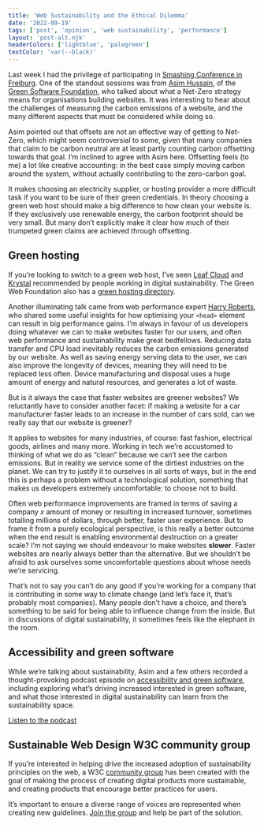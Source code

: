 ```yaml
---
title: 'Web Sustainability and the Ethical Dilemma'
date: '2022-09-19'
tags: ['post', 'opinion', 'web sustainability', 'performance']
layout: 'post-alt.njk'
headerColors: ['lightblue', 'palegreen']
textColor: 'var(--black)'
---
```


Last week I had the privilege of participating in [Smashing Conference in Freiburg](https://smashingconf.com/freiburg-2022). One of the standout sessions was from [Asim Hussain](https://asim.dev/), of the [Green Software Foundation](https://greensoftware.foundation/), who talked about what a Net-Zero strategy means for organisations building websites. It was interesting to hear about the challenges of measuring the carbon emissions of a website, and the many different aspects that must be considered while doing so.

Asim pointed out that offsets are not an effective way of getting to Net-Zero, which might seem controversial to some, given that many companies that claim to be carbon neutral are at least partly counting carbon offsetting towards that goal. I’m inclined to agree with Asim here. Offsetting feels (to me) a lot like creative accounting: in the best case simply moving carbon around the system, without actually contributing to the zero-carbon goal.

It makes choosing an electricity supplier, or hosting provider a more difficult task if you want to be sure of their green credentials. In theory choosing a green web host should make a big difference to how clean your website is. If they exclusively use renewable energy, the carbon footprint should be very small. But many don’t explicitly make it clear how much of their trumpeted green claims are achieved through offsetting.

<aside>
<h2 class="heading-3">Green hosting</h2>
<p>If you’re looking to switch to a green web host, I’ve seen <a href="https://www.leaf.cloud/">Leaf Cloud</a> and <a href="https://krystal.uk/green">Krystal</a> recommended by people working in digital sustainability. The Green Web Foundation also has a <a href="https://www.thegreenwebfoundation.org/directory/">green hosting directory</a>.</p>
</aside>

Another illuminating talk came from web performance expert [Harry Roberts](https://csswizardry.com/), who shared some useful insights for how optimising your `<head>` element can result in big performance gains. I’m always in favour of us developers doing whatever we can to make websites faster for our users, and often web performance and sustainability make great bedfellows. Reducing data transfer and CPU load inevitably reduces the carbon emissions generated by our website. As well as saving energy serving data to the user, we can also improve the longevity of devices, meaning they will need to be replaced less often. Device manufacturing and disposal uses a huge amount of energy and natural resources, and generates a lot of waste.

But is it always the case that faster websites are greener websites? We reluctantly have to consider another facet: if making a website for a car manufacturer faster leads to an increase in the number of cars sold, can we really say that our website is greener?

It applies to websites for many industries, of course: fast fashion, electrical goods, airlines and many more. Working in tech we’re accustomed to thinking of what we do as “clean” because we can’t see the carbon emissions. But in reality we service some of the dirtiest industries on the planet. We can try to justify it to ourselves in all sorts of ways, but in the end this is perhaps a problem without a technological solution, something that makes us developers extremely uncomfortable: to choose not to build.

Often web performance improvements are framed in terms of saving a company _x_ amount of money or resulting in increased turnover, sometimes totalling millions of dollars, through better, faster user experience. But to frame it from a purely ecological perspective, is this really a better outcome when the end result is enabling environmental destruction on a greater scale? I’m not saying we should endeavour to make websites **slower**. Faster websites are nearly always better than the alternative. But we shouldn’t be afraid to ask ourselves some uncomfortable questions about whose needs we’re servicing.

That’s not to say you can’t do any good if you’re working for a company that is contributing in some way to climate change (and let’s face it, that’s probably most companies). Many people don’t have a choice, and there’s something to be said for being able to influence change from the inside. But in discussions of digital sustainability, it sometimes feels like the elephant in the room.

## Accessibility and green software

While we’re talking about sustainability, Asim and a few others recorded a thought-provoking podcast episode on [accessibility and green software](https://podcast.greensoftware.foundation/e/lnqrrk98-accessibility-and-green-software), including exploring what’s driving increased interested in green software, and what those interested in digital sustainability can learn from the sustainability space.

[Listen to the podcast](https://podcast.greensoftware.foundation/e/lnqrrk98-accessibility-and-green-software)

## Sustainable Web Design W3C community group

If you’re interested in helping drive the increased adoption of sustainability principles on the web, a W3C [community group](https://www.w3.org/community/sustyweb/) has been created with the goal of making the process of creating digital products more sustainable, and creating products that encourage better practices for users.

It’s important to ensure a diverse range of voices are represented when creating new guidelines. [Join the group](https://www.w3.org/community/sustyweb/) and help be part of the solution.
